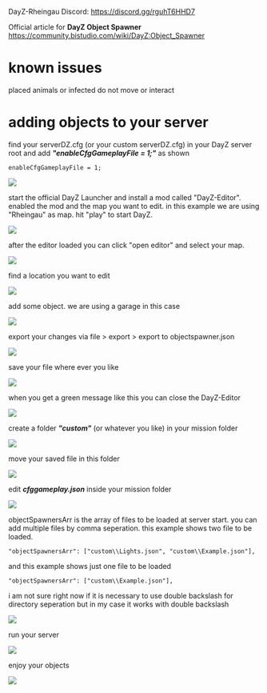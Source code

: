 DayZ-Rheingau Discord: https://discord.gg/rguhT6HHD7

Official article for **DayZ Object Spawner** https://community.bistudio.com/wiki/DayZ:Object_Spawner

# known issues

placed animals or infected do not move or interact

# adding objects to your server

find your serverDZ.cfg (or your custom serverDZ.cfg) in your DayZ server root and add ***"enableCfgGameplayFile = 1;"*** as shown
```
enableCfgGameplayFile = 1;
```
<img src="https://github.com/ranseier86/DayZ-FooBarLand/blob/main/docs/dayz-editor/img/serverconfig.png">

start the official DayZ Launcher and install a mod called "DayZ-Editor". enabled the mod and the map you want to edit. in this example we are using "Rheingau" as map. hit "play" to start DayZ.

<img src="https://github.com/ranseier86/DayZ-FooBarLand/blob/main/docs/dayz-editor/img/dayzlauncher.png">

after the editor loaded you can click "open editor" and select your map.

<img src="https://github.com/ranseier86/DayZ-FooBarLand/blob/main/docs/dayz-editor/img/editormenu.png">

find a location you want to edit

<img src="https://github.com/ranseier86/DayZ-FooBarLand/blob/main/docs/dayz-editor/img/empty.jpg">

add some object. we are using a garage in this case

<img src="https://github.com/ranseier86/DayZ-FooBarLand/blob/main/docs/dayz-editor/img/garage.jpg">

export your changes via file > export > export to objectspawner.json

<img src="https://github.com/ranseier86/DayZ-FooBarLand/blob/main/docs/dayz-editor/img/exportmenu.jpg">

save your file where ever you like

<img src="https://github.com/ranseier86/DayZ-FooBarLand/blob/main/docs/dayz-editor/img/examplefile.jpg">

when you get a green message like this you can close the DayZ-Editor

<img src="https://github.com/ranseier86/DayZ-FooBarLand/blob/main/docs/dayz-editor/img/saved.jpg">

create a folder ***"custom"*** (or whatever you like) in your mission folder

<img src="https://github.com/ranseier86/DayZ-FooBarLand/blob/main/docs/dayz-editor/img/customfolder.png">

move your saved file in this folder

<img src="https://github.com/ranseier86/DayZ-FooBarLand/blob/main/docs/dayz-editor/img/custominside.png">

edit ***cfggameplay.json*** inside your mission folder

<img src="https://github.com/ranseier86/DayZ-FooBarLand/blob/main/docs/dayz-editor/img/cfggameplayjson.png">

objectSpawnersArr is the array of files to be loaded at server start. you can add multiple files by comma seperation. this example shows two file to be loaded.
```
"objectSpawnersArr": ["custom\\Lights.json", "custom\\Example.json"],
```
and this example shows just one file to be loaded
```
"objectSpawnersArr": ["custom\\Example.json"],
```
i am not sure right now if it is necessary to use double backslash for directory seperation but in my case it works with double backslash

<img src="https://github.com/ranseier86/DayZ-FooBarLand/blob/main/docs/dayz-editor/img/cfggameplayjsonedit.png">

run your server

<img src="https://github.com/ranseier86/DayZ-FooBarLand/blob/main/docs/dayz-editor/img/server.png">

enjoy your objects

<img src="https://github.com/ranseier86/DayZ-FooBarLand/blob/main/docs/dayz-editor/img/finish.jpg">
